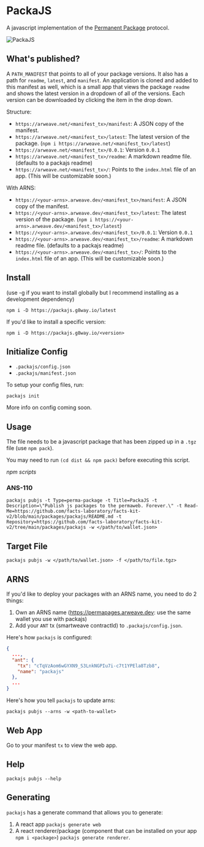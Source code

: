 # PackaJS

A javascript implementation of the [Permanent Package](https://specs.arweave.dev/?tx=kpBbb2yW-dtyVcd3TDgCfNWWZMBfgbSTfVLsydlVpdo) protocol.

![PackaJS](https://g8way.io/jkPpggGUW-ofqKKYzG4Al8luFwNURoqXkpLFjqmiS58)

## What's published?

A `PATH_MANIFEST` that points to all of your package versions.  It also has a path for `readme`, `latest`, and `manifest`.  An application is cloned and added to this manifest as well, which is a small app that views the package `readme` and shows the latest version in a dropdown of all of the versions.  Each version can be downloaded by clicking the item in the drop down.

Structure:

- `https://arweave.net/<manifest_tx>/manifest`: A JSON copy of the manifest.
- `https://arweave.net/<manifest_tx>/latest`: The latest version of the package. (`npm i https://arweave.net/<manifest_tx>/latest`)
- `https://arweave.net/<manifest_tx>/0.0.1`: Version `0.0.1`
- `https://arweave.net/<manifest_tx>/readme`: A markdown readme file. (defaults to a packajs readme)
- `https://arweave.net/<manifest_tx>/`: Points to the `index.html` file of an app. (This will be customizable soon.)

With ARNS:

- `https://<your-arns>.arweave.dev/<manifest_tx>/manifest`: A JSON copy of the manifest.
- `https://<your-arns>.arweave.dev/<manifest_tx>/latest`: The latest version of the package. (`npm i https://<your-arns>.arweave.dev/<manifest_tx>/latest`)
- `https://<your-arns>.arweave.dev/<manifest_tx>/0.0.1`: Version `0.0.1`
- `https://<your-arns>.arweave.dev/<manifest_tx>/readme`: A markdown readme file. (defaults to a packajs readme)
- `https://<your-arns>.arweave.dev/<manifest_tx>/`: Points to the `index.html` file of an app. (This will be customizable soon.)

## Install

(use -g if you want to install globally but I recommend installing as a development dependency)

`npm i -D https://packajs.g8way.io/latest`

If you'd like to install a specific version:

`npm i -D https://packajs.g8way.io/<version>`

## Initialize Config

- `.packajs/config.json`
- `.packajs/manifest.json`

To setup your config files, run:

`packajs init`

More info on config coming soon.

## Usage

The file needs to be a javascript package that has been zipped up in a `.tgz` file (use `npm pack`).

You may need to run `(cd dist && npm pack)` before executing this script.  


_npm scripts_

### ANS-110

`packajs pubjs -t Type=perma-package -t Title=PackaJS -t Description=\"Publish js packages to the permaweb. Forever.\" -t Read-Me=https://github.com/facts-laboratory/facts-kit-v2/blob/main/packages/packajs/README.md -t Repository=https://github.com/facts-laboratory/facts-kit-v2/tree/main/packages/packajs -w </path/to/wallet.json>`

## Target File

`packajs pubjs -w </path/to/wallet.json> -f </path/to/file.tgz>`

## ARNS

If you'd like to deploy your packages with an ARNS name, you need to do 2 things:

1. Own an ARNS name (https://permapages.arweave.dev: use the same wallet you use with packajs)
2. Add your `ANT` tx (smartweave contractId) to `.packajs/config.json`.

Here's how `packajs` is configured:

```json
{
  ...,
  "ant": {
    "tx": "cTqVzAom6wGYXN9_S3LnkNGPIu7i-c7t1YPEla8Tzb8",
    "name": "packajs"
  },
  ...
}
```

Here's how you tell `packajs` to update arns:

`packajs pubjs --arns -w <path-to-wallet>`

## Web App

Go to your manifest `tx` to view the web app.
## Help

`packajs pubjs --help`

## Generating

`packajs` has a generate command that allows you to generate:

1. A react app `packajs generate web`
2. A react renderer/package (component that can be installed on your app `npm i <package>`) `packajs generate renderer`.
